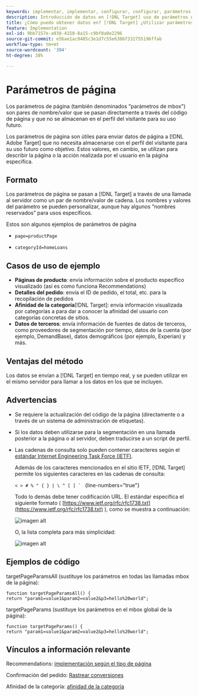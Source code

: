 ```yaml
---
keywords: implementar, implementar, configurar, configurar, parámetros de página
description: Introducción de datos en [!DNL Target] uso de parámetros de página.
title: ¿Cómo puedo obtener datos en? [!DNL Target] ¿Utilizar parámetros de página?
feature: Implementation
exl-id: 9bb7157e-a938-4150-8a15-c9bf0a0e2296
source-git-commit: e5bae1ac9485c3e1d7c55e6386f332755196ffab
workflow-type: tm+mt
source-wordcount: '394'
ht-degree: 38%

---
```


# Parámetros de página

Los parámetros de página (también denominados &quot;parámetros de mbox&quot;) son pares de nombre/valor que se pasan directamente a través del código de página y que no se almacenan en el perfil del visitante para su uso futuro.

Los parámetros de página son útiles para enviar datos de página a [!DNL Adobe Target] que no necesita almacenarse con el perfil del visitante para su uso futuro como objetivo. Estos valores, en cambio, se utilizan para describir la página o la acción realizada por el usuario en la página específica.

## Formato

Los parámetros de página se pasan a [!DNL Target] a través de una llamada al servidor como un par de nombre/valor de cadena. Los nombres y valores del parámetro se pueden personalizar, aunque hay algunos “nombres reservados” para usos específicos.

Estos son algunos ejemplos de parámetros de página

* `page=productPage`

* `categoryId=homeLoans`

## Casos de uso de ejemplo

* **Páginas de producto**: envía información sobre el producto específico visualizado (así es como funciona Recommendations)
* **Detalles del pedido**: envía el ID de pedido, el total, etc. para la recopilación de pedidos
* **Afinidad de la categoría**[!DNL Target]: envía información visualizada por categorías a para dar a conocer la afinidad del usuario con categorías concretas de sitios.
* **Datos de terceros**: envía información de fuentes de datos de terceros, como proveedores de segmentación por tiempo, datos de la cuenta (por ejemplo, DemandBase), datos demográficos (por ejemplo, Experian) y más.

## Ventajas del método

Los datos se envían a [!DNL Target] en tiempo real, y se pueden utilizar en el mismo servidor para llamar a los datos en los que se incluyen.

## Advertencias

* Se requiere la actualización del código de la página (directamente o a través de un sistema de administración de etiquetas).
* Si los datos deben utilizarse para la segmentación en una llamada posterior a la página o al servidor, deben traducirse a un script de perfil.
* Las cadenas de consulta solo pueden contener caracteres según el [estándar Internet Engineering Task Force (IETF)](https://www.ietf.org/rfc/rfc3986.txt).

  Además de los caracteres mencionados en el sitio IETF, [!DNL Target] permite los siguientes caracteres en las cadenas de consulta:

  ```< > # % " { } | \ ^ [ ] ` ``` {line-numbers=&quot;true&quot;}

  Todo lo demás debe tener codificación URL. El estándar especifica el siguiente formato ( [https://www.ietf.org/rfc/rfc1738.txt](https://www.ietf.org/rfc/rfc1738.txt) ), como se muestra a continuación:

  ![imagen alt](assets/ietf1.png)

  O, la lista completa para más simplicidad:

  ![imagen alt](assets/ietf2.png)

## Ejemplos de código

targetPageParamsAll (sustituye los parámetros en todas las llamadas mbox de la página):

`function targetPageParamsAll() { return "param1=value1&param2=value2&p3=hello%20world";`

targetPageParams (sustituye los parámetros en el mbox global de la página):

`function targetPageParams() { return "param1=value1&param2=value2&p3=hello%20world";`

## Vínculos a información relevante

Recommendations: [implementación según el tipo de página](https://experienceleague.adobe.com/docs/target/using/recommendations/plan-implement.html)

Confirmación del pedido: [Rastrear conversiones](../../implement/client-side/atjs/how-to-deployatjs/implement-target-without-a-tag-manager.md#track-conversions)

Afinidad de la categoría: [afinidad de la categoría](https://experienceleague.adobe.com/docs/target/using/audiences/visitor-profiles/category-affinity.html)
